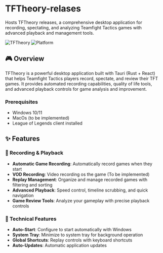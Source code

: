 # TFTheory-relases

Hosts TFTheory releases, a comprehensive desktop application for recording, spectating, and analyzing Teamfight Tactics games with advanced playback and management tools.

![TFTheory](https://img.shields.io/badge/Version-0.1.5-blue.svg)
![Platform](https://img.shields.io/badge/Platform-Windows-lightgrey.svg)

## 🎮 Overview

TFTheory is a powerful desktop application built with Tauri (Rust + React) that helps Teamfight Tactics players record, spectate, and review their TFT games. It provides automated recording capabilities, quality of life tools, and advanced playback controls for game analysis and improvement.

### Prerequisites
- Windows 10/11
- MacOs (to be implemented)
- League of Legends client installed

## ✨ Features

### 🎥 Recording & Playback
- **Automatic Game Recording**: Automatically record games when they start
- **VOD Recording**: Video recording os the game (To be implemented)
- **Replay Management**: Organize and manage recorded games with filtering and sorting
- **Advanced Playback**: Speed control, timeline scrubbing, and quick navigation
- **Game Review Tools**: Analyze your gameplay with precise playback controls

### 🔧 Technical Features
- **Auto-Start**: Configure to start automatically with Windows
- **System Tray**: Minimize to system tray for background operation
- **Global Shortcuts**: Replay controls with keyboard shortcuts
- **Auto-Updates**: Automatic application updates
